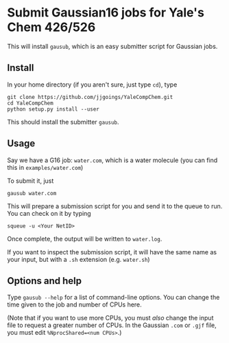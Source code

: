 # Submit Gaussian16 jobs for Yale's Chem 426/526

This will install `gausub`, which is an easy submitter script for Gaussian jobs.

## Install

In your home directory (if you aren't sure, just type `cd`), type 

```
git clone https://github.com/jjgoings/YaleCompChem.git
cd YaleCompChem
python setup.py install --user
``` 

This should install the submitter `gausub`.

## Usage

Say we have a G16 job: `water.com`, which is a water molecule (you can find this in `examples/water.com`)

To submit it, just

```
gausub water.com
```

This will prepare a submission script for you and send it to the queue to run. You can check on it by typing 

```
squeue -u <Your NetID>
```

Once complete, the output will be written to `water.log`.

If you want to inspect the submission script, it will have the same name as your input, but with a `.sh` extension (e.g. `water.sh`)

## Options and help

Type `gausub --help` for a list of command-line options. You can change the time given to the job and number of CPUs here. 

(Note that if you want to use more CPUs, you must *also* change the input file to request a greater number of CPUs. In the Gaussian `.com` or `.gjf` file, you must edit `%NprocShared=<num CPUs>`.)


